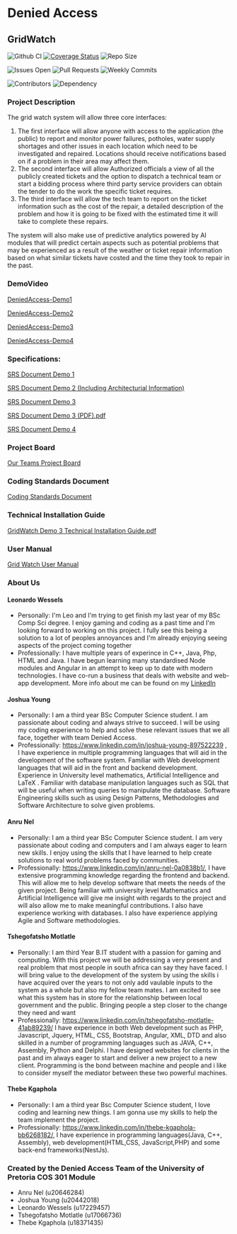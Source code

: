 # Denied Access
## GridWatch

![Github CI](https://github.com/COS301-SE-2022/Grid-Watch/actions/workflows/ci.yml/badge.svg)
[![Coverage Status](https://coveralls.io/repos/github/COS301-SE-2022/Grid-Watch/badge.svg?branch=develop)](https://coveralls.io/github/COS301-SE-2022/Grid-Watch?branch=develop)
![Repo Size](https://img.shields.io/github/repo-size/COS301-SE-2022/Grid-Watch)

![Issues Open](https://img.shields.io/github/issues/COS301-SE-2022/Grid-Watch)
![Pull Requests](https://img.shields.io/github/issues-pr/COS301-SE-2022/Grid-Watch)
![Weekly Commits](https://img.shields.io/github/commit-activity/w/COS301-SE-2022/Grid-Watch)

![Contributors](https://img.shields.io/github/contributors/COS301-SE-2022/Grid-Watch)
![Dependency](https://img.shields.io/librariesio/github/COS301-SE-2022/Grid-Watch)
### Project Description
The grid watch system will allow three core interfaces:

1. The first interface will allow anyone with access to the application (the public) to report and monitor power failures, potholes, water supply shortages and other issues in each location which need to be investigated and repaired. Locations should receive notifications based on if a problem in their area may affect them. 
2. The second interface will allow Authorized officials a view of all the publicly created tickets and the option to dispatch a technical team or start a bidding process where third party service providers can obtain the tender to do the work the specific ticket requires. 
3. The third interface will allow the tech team to report on the ticket information such as the cost of the repair, a detailed description of the problem and how it is going to be fixed with the estimated time it will take to complete these repairs. 

The system will also make use of predictive analytics powered by AI modules that will predict certain aspects such as potential problems that may be experienced as a result of the weather or ticket repair information based on what similar tickets have costed and the time they took to repair in the past.

### DemoVideo
[DeniedAccess-Demo1](https://www.youtube.com/watch?v=AoG4Tkd5LDA)

[DeniedAccess-Demo2](https://youtu.be/uwl3Oaru-QY)

[DeniedAccess-Demo3](https://youtu.be/zts5gdFLwAU)

[DeniedAccess-Demo4](https://youtu.be/PgAlow2Jbnc)


### Specifications:
[SRS Document Demo 1](https://github.com/COS301-SE-2022/Grid-Watch/wiki/SRS-Documentation)  

[SRS Document Demo 2 (Including Architecturial Information)](https://github.com/COS301-SE-2022/Grid-Watch/wiki/SRS-Documentation-(Demo-2))

[SRS Document Demo 3](https://github.com/COS301-SE-2022/Grid-Watch/wiki/SRS-Documentation-(Demo-3))

[SRS Document Demo 3 (PDF).pdf](https://github.com/COS301-SE-2022/Grid-Watch/files/9212810/SRS.Requirements.Demo.3.pdf)

[SRS Document Demo 4](https://github.com/COS301-SE-2022/Grid-Watch/wiki/SRS-Documentation-(Demo-4))


### Project Board
[Our Teams Project Board](https://github.com/COS301-SE-2022/Grid-Watch/projects)

### Coding Standards Document

[Coding Standards Document](https://docs.google.com/document/d/14ZgiOOHuGVIBg7ipPNieu8GqoA4tWqco2OpbXeJmOH0/edit?usp=sharing)

### Technical Installation Guide

[GridWatch Demo 3 Technical Installation Guide.pdf](https://github.com/COS301-SE-2022/Grid-Watch/files/9213024/GridWatch.Demo.3.Technical.Installation.Guide.pdf)


### User Manual
[Grid Watch User Manual](https://drive.google.com/file/d/1Uv2K0BQI1hVqUTOibVpMgImo-9ssm-Sp/view?usp=sharing)

### About Us
#### Leonardo Wessels
* Personally: I'm Leo and I'm trying to get finish my last year of my BSc Comp Sci degree. I enjoy gaming and coding as a past time and I'm looking forward to working on this project. I fully see this being a solution to a lot of peoples annoyances and I'm already enjoying seeing aspects of the project coming together
* Professionally: I have multiple years of experince in C++, Java, Php, HTML and Java. I have begun learning many standardised Node modules and Angular in an attempt to keep up to date with modern technologies. I have co-run a business that deals with website and web-app development. More info about me can be found on my [LinkedIn](https://www.linkedin.com/in/leonardo-wessels-b4b473a4/)

#### Joshua Young
* Personally: I am a third year BSc Computer Science student. I am passionate about coding and always strive to succeed. I will be using my coding experience to help and solve these relevant issues that we all face, together with team Denied Access.
* Professionally: https://www.linkedin.com/in/joshua-young-897522239 , I have experience in multiple programming languages that will aid in the development of the software system. Familiar with Web development languages that will aid in the front and backend development. Experience in University
level mathematics, Artificial Intelligence and LaTeX . Familiar with database manipulation languages such as SQL
that will be useful when writing queries to manipulate the database. Software Engineering skills such as using
Design Patterns, Methodologies and Software Architecture to solve given problems.

#### Anru Nel
* Personally: I am a third year BSc Computer Science student. I am very passionate about coding and computers and I am always eager to learn new skills. I enjoy using the skills that I have learned to help create solutions to real world problems faced by communities.
* Professionally: https://www.linkedin.com/in/anru-nel-0a0838b1/, I have extensive programming knowledge regarding the frontend and backend. This will allow me to help develop software that meets the needs of the given project. Being familiar with university level Mathematics and Artificial Intelligence will give me insight with regards to the project and will also allow me to make meaningful contributions. I also have experience working with databases. I also have experience applying Agile and Software methodologies.

#### Tshegofatsho Motlatle
* Personally: I am  third Year B.IT student with a passion for gaming and computing. With this project we will be addressing a very present and real problem that most people in south africa can say they have faced. I will bring value to the development of the system by using the skills i have acquired over the years to not only add vaulable inputs to the system as a whole but also my fellow team mates. I am excited to see what this system has in store for the relationship between local government and the public. Bringing people a step closer to the change they need and want
* Professionally: https://www.linkedin.com/in/tshegofatsho-motlatle-41ab89239/
   I have experience in both Web development such as PHP, Javascript, Jquery, HTML, CSS, Bootstrap, Angular, XML, DTD and also skilled in a number of programming languages such as JAVA, C++, Assembly, Python and Delphi. I have designed websites for clients in the past and im always eager to start and deliver a new project to a new client. Programming is the bond between machine and people and i like to consider myself the mediator between these two powerful machines. 

#### Thebe Kgaphola
* Personally: I am a third year Bsc Computer Science student, I love coding and learning new things. I am gonna use my skills to help the team implement the project.
* Professionally: https://www.linkedin.com/in/thebe-kgaphola-bb6268182/, I have experience in programming languages(Java, C++, Assembly), web development(HTML,CSS, JavaScript,PHP) and some back-end frameworks(NestJs).

### Created by the Denied Access Team of the University of Pretoria COS 301 Module
* Anru Nel (u20646284)
* Joshua Young (u20442018)
* Leonardo Wessels (u17229457)
* Tshegofatsho Motlatle (u17066736)
* Thebe Kgaphola (u18371435)

